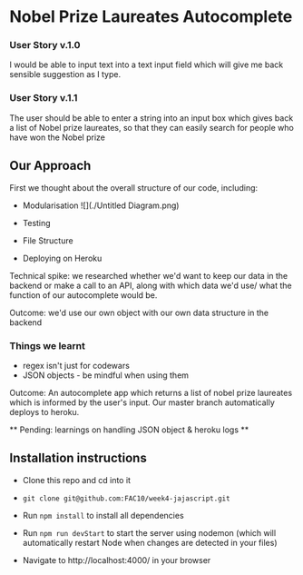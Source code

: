 # Nobel Prize Laureates Autocomplete

### User Story v.1.0 ###
I would be able to input text into a text input field which will give me back sensible suggestion as I type.

### User Story v.1.1 ###
The user should be able to enter a string into an input box which gives back a list of Nobel prize laureates, so that they can easily search for people who have won the Nobel prize

## Our Approach
  First we thought about the overall structure of our code, including:
  * Modularisation
  ![](./Untitled Diagram.png)

  * Testing
  * File Structure
  * Deploying on Heroku


Technical spike: we researched whether we'd want to keep our data in the backend or make a call to an API, along with which data we'd use/ what the function of our autocomplete would be.

Outcome: we'd use our own object with our own data structure in the backend

### Things we learnt
  * regex isn't just for codewars
  * JSON objects - be mindful when using them

Outcome:
An autocomplete app which returns a list of nobel prize laureates which is informed by the user's input. Our master branch automatically deploys to heroku.


** Pending: learnings on handling JSON object & heroku logs **

## Installation instructions
 
 - Clone this repo and cd into it
 
 - `git clone git@github.com:FAC10/week4-jajascript.git`
 
 - Run `npm install` to install all dependencies
 
 - Run `npm run devStart` to start the server using nodemon (which will automatically restart Node when changes are detected in your files)
 
 - Navigate to http://localhost:4000/ in your browser

